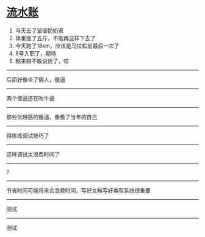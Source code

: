 # [流水账](https://github.com/yihong0618/gitblog/issues/57)

1. 今天去了邹邹奶奶家
2. 体重涨了五斤，不能再这样下去了
3. 今天跑了18km，应该是马拉松前最后一次了
4. 8号入职了，期待
5. 越来越不敢说话了，哎


---

后面好像坐了俩人，傻逼

---

两个傻逼还在吹牛逼

---

那些优越感的傻逼，像极了当年的自己

---

得练练调试技巧了

---

这样调试太浪费时间了

---

?

---

节省时间可能将来会浪费时间，写好文档写好类型系统很重要

---

测试

---

测试
